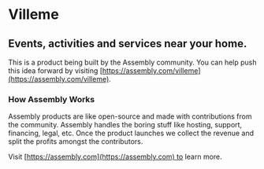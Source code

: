 # Villeme

## Events, activities and services near your home.

This is a product being built by the Assembly community. You can help push this idea forward by visiting [https://assembly.com/villeme](https://assembly.com/villeme).

### How Assembly Works

Assembly products are like open-source and made with contributions from the community. Assembly handles the boring stuff like hosting, support, financing, legal, etc. Once the product launches we collect the revenue and split the profits amongst the contributors.

Visit [https://assembly.com](https://assembly.com) to learn more.
